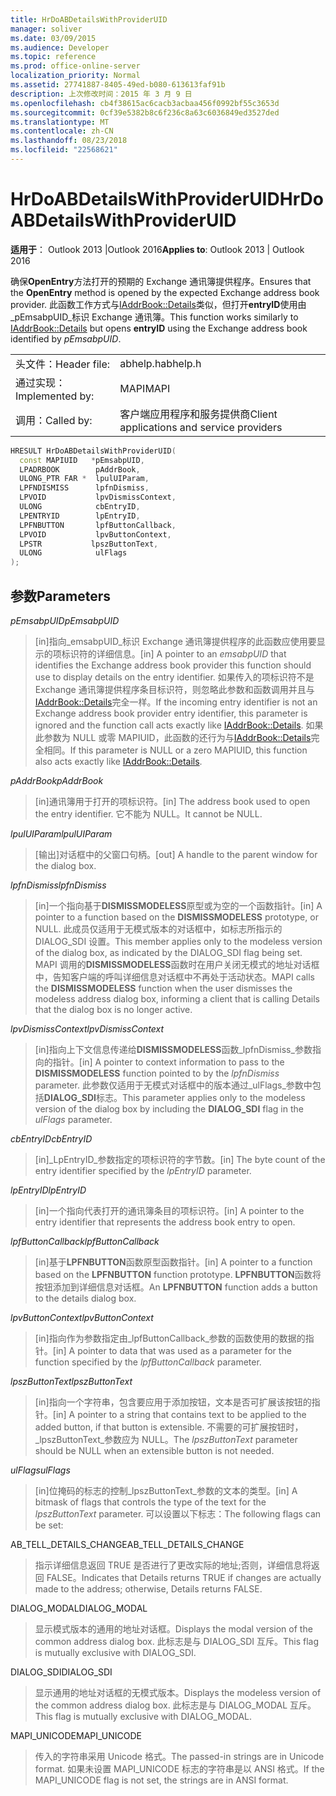 ```yaml
---
title: HrDoABDetailsWithProviderUID
manager: soliver
ms.date: 03/09/2015
ms.audience: Developer
ms.topic: reference
ms.prod: office-online-server
localization_priority: Normal
ms.assetid: 27741887-8405-49ed-b080-613613faf91b
description: 上次修改时间：2015 年 3 月 9 日
ms.openlocfilehash: cb4f38615ac6cacb3acbaa456f0992bf55c3653d
ms.sourcegitcommit: 0cf39e5382b8c6f236c8a63c6036849ed3527ded
ms.translationtype: MT
ms.contentlocale: zh-CN
ms.lasthandoff: 08/23/2018
ms.locfileid: "22568621"
---
```

# <a name="hrdoabdetailswithprovideruid"></a><span data-ttu-id="49e43-103">HrDoABDetailsWithProviderUID</span><span class="sxs-lookup"><span data-stu-id="49e43-103">HrDoABDetailsWithProviderUID</span></span>

  
  
<span data-ttu-id="49e43-104">**适用于**： Outlook 2013 |Outlook 2016</span><span class="sxs-lookup"><span data-stu-id="49e43-104">**Applies to**: Outlook 2013 | Outlook 2016</span></span> 
  
<span data-ttu-id="49e43-105">确保**OpenEntry**方法打开的预期的 Exchange 通讯簿提供程序。</span><span class="sxs-lookup"><span data-stu-id="49e43-105">Ensures that the **OpenEntry** method is opened by the expected Exchange address book provider.</span></span> <span data-ttu-id="49e43-106">此函数工作方式与[IAddrBook::Details](iaddrbook-details.md)类似，但打开**entryID**使用由_pEmsabpUID_标识 Exchange 通讯簿。</span><span class="sxs-lookup"><span data-stu-id="49e43-106">This function works similarly to [IAddrBook::Details](iaddrbook-details.md) but opens **entryID** using the Exchange address book identified by  _pEmsabpUID_.</span></span>
  
|||
|:-----|:-----|
|<span data-ttu-id="49e43-107">头文件：</span><span class="sxs-lookup"><span data-stu-id="49e43-107">Header file:</span></span>  <br/> |<span data-ttu-id="49e43-108">abhelp.h</span><span class="sxs-lookup"><span data-stu-id="49e43-108">abhelp.h</span></span>  <br/> |
|<span data-ttu-id="49e43-109">通过实现：</span><span class="sxs-lookup"><span data-stu-id="49e43-109">Implemented by:</span></span>  <br/> |<span data-ttu-id="49e43-110">MAPI</span><span class="sxs-lookup"><span data-stu-id="49e43-110">MAPI</span></span>  <br/> |
|<span data-ttu-id="49e43-111">调用：</span><span class="sxs-lookup"><span data-stu-id="49e43-111">Called by:</span></span>  <br/> |<span data-ttu-id="49e43-112">客户端应用程序和服务提供商</span><span class="sxs-lookup"><span data-stu-id="49e43-112">Client applications and service providers</span></span>  <br/> |
   
```cpp
HRESULT HrDoABDetailsWithProviderUID(
  const MAPIUID   *pEmsabpUID,
  LPADRBOOK        pAddrBook,
  ULONG_PTR FAR *  lpulUIParam,
  LPFNDISMISS      lpfnDismiss,
  LPVOID           lpvDismissContext,
  ULONG            cbEntryID,
  LPENTRYID        lpEntryID,
  LPFNBUTTON       lpfButtonCallback,
  LPVOID           lpvButtonContext,
  LPSTR           lpszButtonText,
  ULONG            ulFlags
);
```

## <a name="parameters"></a><span data-ttu-id="49e43-113">参数</span><span class="sxs-lookup"><span data-stu-id="49e43-113">Parameters</span></span>

 <span data-ttu-id="49e43-114">_pEmsabpUID_</span><span class="sxs-lookup"><span data-stu-id="49e43-114">_pEmsabpUID_</span></span>
  
> <span data-ttu-id="49e43-115">[in]指向_emsabpUID_标识 Exchange 通讯簿提供程序的此函数应使用要显示的项标识符的详细信息。</span><span class="sxs-lookup"><span data-stu-id="49e43-115">[in] A pointer to an  _emsabpUID_ that identifies the Exchange address book provider this function should use to display details on the entry identifier.</span></span> <span data-ttu-id="49e43-116">如果传入的项标识符不是 Exchange 通讯簿提供程序条目标识符，则忽略此参数和函数调用并且与[IAddrBook::Details](iaddrbook-details.md)完全一样。</span><span class="sxs-lookup"><span data-stu-id="49e43-116">If the incoming entry identifier is not an Exchange address book provider entry identifier, this parameter is ignored and the function call acts exactly like [IAddrBook::Details](iaddrbook-details.md).</span></span> <span data-ttu-id="49e43-117">如果此参数为 NULL 或零 MAPIUID，此函数的还行为与[IAddrBook::Details](iaddrbook-details.md)完全相同。</span><span class="sxs-lookup"><span data-stu-id="49e43-117">If this parameter is NULL or a zero MAPIUID, this function also acts exactly like [IAddrBook::Details](iaddrbook-details.md).</span></span>
    
 <span data-ttu-id="49e43-118">_pAddrBook_</span><span class="sxs-lookup"><span data-stu-id="49e43-118">_pAddrBook_</span></span>
  
> <span data-ttu-id="49e43-119">[in]通讯簿用于打开的项标识符。</span><span class="sxs-lookup"><span data-stu-id="49e43-119">[in] The address book used to open the entry identifier.</span></span> <span data-ttu-id="49e43-120">它不能为 NULL。</span><span class="sxs-lookup"><span data-stu-id="49e43-120">It cannot be NULL.</span></span>
    
 <span data-ttu-id="49e43-121">_lpulUIParam_</span><span class="sxs-lookup"><span data-stu-id="49e43-121">_lpulUIParam_</span></span>
  
> <span data-ttu-id="49e43-122">[输出]对话框中的父窗口句柄。</span><span class="sxs-lookup"><span data-stu-id="49e43-122">[out] A handle to the parent window for the dialog box.</span></span>
    
 <span data-ttu-id="49e43-123">_lpfnDismiss_</span><span class="sxs-lookup"><span data-stu-id="49e43-123">_lpfnDismiss_</span></span>
  
> <span data-ttu-id="49e43-124">[in]一个指向基于**DISMISSMODELESS**原型或为空的一个函数指针。</span><span class="sxs-lookup"><span data-stu-id="49e43-124">[in] A pointer to a function based on the **DISMISSMODELESS** prototype, or NULL.</span></span> <span data-ttu-id="49e43-125">此成员仅适用于无模式版本的对话框中，如标志所指示的 DIALOG_SDI 设置。</span><span class="sxs-lookup"><span data-stu-id="49e43-125">This member applies only to the modeless version of the dialog box, as indicated by the DIALOG_SDI flag being set.</span></span> <span data-ttu-id="49e43-126">MAPI 调用的**DISMISSMODELESS**函数时在用户关闭无模式的地址对话框中，告知客户端的呼叫详细信息对话框中不再处于活动状态。</span><span class="sxs-lookup"><span data-stu-id="49e43-126">MAPI calls the **DISMISSMODELESS** function when the user dismisses the modeless address dialog box, informing a client that is calling Details that the dialog box is no longer active.</span></span> 
    
 <span data-ttu-id="49e43-127">_lpvDismissContext_</span><span class="sxs-lookup"><span data-stu-id="49e43-127">_lpvDismissContext_</span></span>
  
> <span data-ttu-id="49e43-128">[in]指向上下文信息传递给**DISMISSMODELESS**函数_lpfnDismiss_参数指向的指针。</span><span class="sxs-lookup"><span data-stu-id="49e43-128">[in] A pointer to context information to pass to the **DISMISSMODELESS** function pointed to by the  _lpfnDismiss_ parameter.</span></span> <span data-ttu-id="49e43-129">此参数仅适用于无模式对话框中的版本通过_ulFlags_参数中包括**DIALOG_SDI**标志。</span><span class="sxs-lookup"><span data-stu-id="49e43-129">This parameter applies only to the modeless version of the dialog box by including the **DIALOG_SDI** flag in the  _ulFlags_ parameter.</span></span> 
    
 <span data-ttu-id="49e43-130">_cbEntryID_</span><span class="sxs-lookup"><span data-stu-id="49e43-130">_cbEntryID_</span></span>
  
> <span data-ttu-id="49e43-131">[in]_LpEntryID_参数指定的项标识符的字节数。</span><span class="sxs-lookup"><span data-stu-id="49e43-131">[in] The byte count of the entry identifier specified by the  _lpEntryID_ parameter.</span></span> 
    
 <span data-ttu-id="49e43-132">_lpEntryID_</span><span class="sxs-lookup"><span data-stu-id="49e43-132">_lpEntryID_</span></span>
  
> <span data-ttu-id="49e43-133">[in]一个指向代表打开的通讯簿条目的项标识符。</span><span class="sxs-lookup"><span data-stu-id="49e43-133">[in] A pointer to the entry identifier that represents the address book entry to open.</span></span>
    
 <span data-ttu-id="49e43-134">_lpfButtonCallback_</span><span class="sxs-lookup"><span data-stu-id="49e43-134">_lpfButtonCallback_</span></span>
  
> <span data-ttu-id="49e43-135">[in]基于**LPFNBUTTON**函数原型函数指针。</span><span class="sxs-lookup"><span data-stu-id="49e43-135">[in] A pointer to a function based on the **LPFNBUTTON** function prototype.</span></span> <span data-ttu-id="49e43-136">**LPFNBUTTON**函数将按钮添加到详细信息对话框。</span><span class="sxs-lookup"><span data-stu-id="49e43-136">An **LPFNBUTTON** function adds a button to the details dialog box.</span></span> 
    
 <span data-ttu-id="49e43-137">_lpvButtonContext_</span><span class="sxs-lookup"><span data-stu-id="49e43-137">_lpvButtonContext_</span></span>
  
> <span data-ttu-id="49e43-138">[in]指向作为参数指定由_lpfButtonCallback_参数的函数使用的数据的指针。</span><span class="sxs-lookup"><span data-stu-id="49e43-138">[in] A pointer to data that was used as a parameter for the function specified by the  _lpfButtonCallback_ parameter.</span></span> 
    
 <span data-ttu-id="49e43-139">_lpszButtonText_</span><span class="sxs-lookup"><span data-stu-id="49e43-139">_lpszButtonText_</span></span>
  
> <span data-ttu-id="49e43-140">[in]指向一个字符串，包含要应用于添加按钮，文本是否可扩展该按钮的指针。</span><span class="sxs-lookup"><span data-stu-id="49e43-140">[in] A pointer to a string that contains text to be applied to the added button, if that button is extensible.</span></span> <span data-ttu-id="49e43-141">不需要的可扩展按钮时， _lpszButtonText_参数应为 NULL。</span><span class="sxs-lookup"><span data-stu-id="49e43-141">The  _lpszButtonText_ parameter should be NULL when an extensible button is not needed.</span></span> 
    
 <span data-ttu-id="49e43-142">_ulFlags_</span><span class="sxs-lookup"><span data-stu-id="49e43-142">_ulFlags_</span></span>
  
> <span data-ttu-id="49e43-143">[in]位掩码的标志的控制_lpszButtonText_参数的文本的类型。</span><span class="sxs-lookup"><span data-stu-id="49e43-143">[in] A bitmask of flags that controls the type of the text for the  _lpszButtonText_ parameter.</span></span> <span data-ttu-id="49e43-144">可以设置以下标志：</span><span class="sxs-lookup"><span data-stu-id="49e43-144">The following flags can be set:</span></span> 
    
<span data-ttu-id="49e43-145">AB_TELL_DETAILS_CHANGE</span><span class="sxs-lookup"><span data-stu-id="49e43-145">AB_TELL_DETAILS_CHANGE</span></span>
  
> <span data-ttu-id="49e43-146">指示详细信息返回 TRUE 是否进行了更改实际的地址;否则，详细信息将返回 FALSE。</span><span class="sxs-lookup"><span data-stu-id="49e43-146">Indicates that Details returns TRUE if changes are actually made to the address; otherwise, Details returns FALSE.</span></span>
    
<span data-ttu-id="49e43-147">DIALOG_MODAL</span><span class="sxs-lookup"><span data-stu-id="49e43-147">DIALOG_MODAL</span></span>
  
> <span data-ttu-id="49e43-148">显示模式版本的通用的地址对话框。</span><span class="sxs-lookup"><span data-stu-id="49e43-148">Displays the modal version of the common address dialog box.</span></span> <span data-ttu-id="49e43-149">此标志是与 DIALOG_SDI 互斥。</span><span class="sxs-lookup"><span data-stu-id="49e43-149">This flag is mutually exclusive with DIALOG_SDI.</span></span>
    
<span data-ttu-id="49e43-150">DIALOG_SDI</span><span class="sxs-lookup"><span data-stu-id="49e43-150">DIALOG_SDI</span></span>
  
> <span data-ttu-id="49e43-151">显示通用的地址对话框的无模式版本。</span><span class="sxs-lookup"><span data-stu-id="49e43-151">Displays the modeless version of the common address dialog box.</span></span> <span data-ttu-id="49e43-152">此标志是与 DIALOG_MODAL 互斥。</span><span class="sxs-lookup"><span data-stu-id="49e43-152">This flag is mutually exclusive with DIALOG_MODAL.</span></span>
    
<span data-ttu-id="49e43-153">MAPI_UNICODE</span><span class="sxs-lookup"><span data-stu-id="49e43-153">MAPI_UNICODE</span></span>
  
> <span data-ttu-id="49e43-154">传入的字符串采用 Unicode 格式。</span><span class="sxs-lookup"><span data-stu-id="49e43-154">The passed-in strings are in Unicode format.</span></span> <span data-ttu-id="49e43-155">如果未设置 MAPI_UNICODE 标志的字符串是以 ANSI 格式。</span><span class="sxs-lookup"><span data-stu-id="49e43-155">If the MAPI_UNICODE flag is not set, the strings are in ANSI format.</span></span>
    


